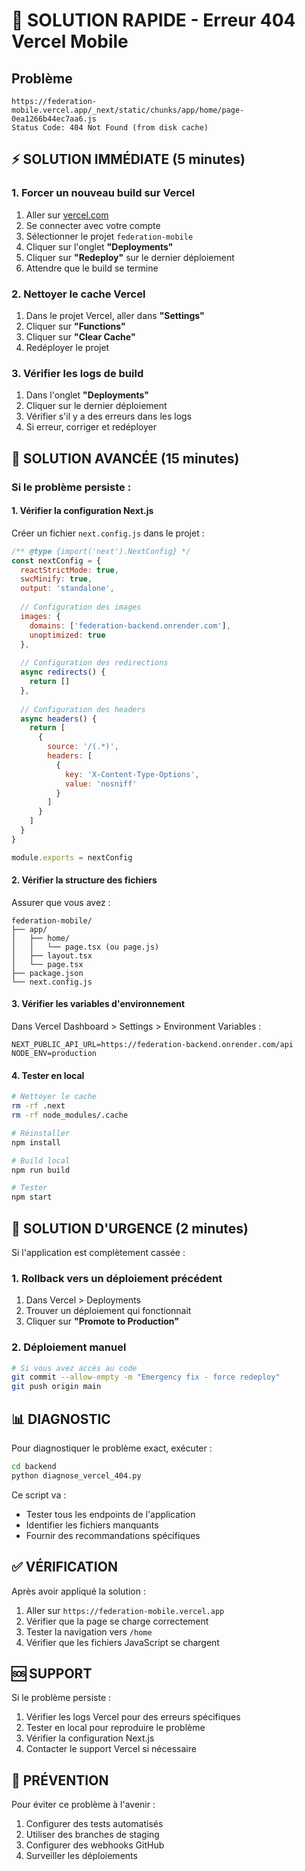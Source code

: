 # 🚨 SOLUTION RAPIDE - Erreur 404 Vercel Mobile

## Problème
```
https://federation-mobile.vercel.app/_next/static/chunks/app/home/page-0ea1266b44ec7aa6.js
Status Code: 404 Not Found (from disk cache)
```

## ⚡ SOLUTION IMMÉDIATE (5 minutes)

### 1. Forcer un nouveau build sur Vercel
1. Aller sur [vercel.com](https://vercel.com)
2. Se connecter avec votre compte
3. Sélectionner le projet `federation-mobile`
4. Cliquer sur l'onglet **"Deployments"**
5. Cliquer sur **"Redeploy"** sur le dernier déploiement
6. Attendre que le build se termine

### 2. Nettoyer le cache Vercel
1. Dans le projet Vercel, aller dans **"Settings"**
2. Cliquer sur **"Functions"**
3. Cliquer sur **"Clear Cache"**
4. Redéployer le projet

### 3. Vérifier les logs de build
1. Dans l'onglet **"Deployments"**
2. Cliquer sur le dernier déploiement
3. Vérifier s'il y a des erreurs dans les logs
4. Si erreur, corriger et redéployer

## 🔧 SOLUTION AVANCÉE (15 minutes)

### Si le problème persiste :

#### 1. Vérifier la configuration Next.js
Créer un fichier `next.config.js` dans le projet :

```javascript
/** @type {import('next').NextConfig} */
const nextConfig = {
  reactStrictMode: true,
  swcMinify: true,
  output: 'standalone',
  
  // Configuration des images
  images: {
    domains: ['federation-backend.onrender.com'],
    unoptimized: true
  },
  
  // Configuration des redirections
  async redirects() {
    return []
  },
  
  // Configuration des headers
  async headers() {
    return [
      {
        source: '/(.*)',
        headers: [
          {
            key: 'X-Content-Type-Options',
            value: 'nosniff'
          }
        ]
      }
    ]
  }
}

module.exports = nextConfig
```

#### 2. Vérifier la structure des fichiers
Assurer que vous avez :
```
federation-mobile/
├── app/
│   ├── home/
│   │   └── page.tsx (ou page.js)
│   ├── layout.tsx
│   └── page.tsx
├── package.json
└── next.config.js
```

#### 3. Vérifier les variables d'environnement
Dans Vercel Dashboard > Settings > Environment Variables :
```
NEXT_PUBLIC_API_URL=https://federation-backend.onrender.com/api
NODE_ENV=production
```

#### 4. Tester en local
```bash
# Nettoyer le cache
rm -rf .next
rm -rf node_modules/.cache

# Réinstaller
npm install

# Build local
npm run build

# Tester
npm start
```

## 🚨 SOLUTION D'URGENCE (2 minutes)

Si l'application est complètement cassée :

### 1. Rollback vers un déploiement précédent
1. Dans Vercel > Deployments
2. Trouver un déploiement qui fonctionnait
3. Cliquer sur **"Promote to Production"**

### 2. Déploiement manuel
```bash
# Si vous avez accès au code
git commit --allow-empty -m "Emergency fix - force redeploy"
git push origin main
```

## 📊 DIAGNOSTIC

Pour diagnostiquer le problème exact, exécuter :

```bash
cd backend
python diagnose_vercel_404.py
```

Ce script va :
- Tester tous les endpoints de l'application
- Identifier les fichiers manquants
- Fournir des recommandations spécifiques

## ✅ VÉRIFICATION

Après avoir appliqué la solution :

1. Aller sur `https://federation-mobile.vercel.app`
2. Vérifier que la page se charge correctement
3. Tester la navigation vers `/home`
4. Vérifier que les fichiers JavaScript se chargent

## 🆘 SUPPORT

Si le problème persiste :

1. Vérifier les logs Vercel pour des erreurs spécifiques
2. Tester en local pour reproduire le problème
3. Vérifier la configuration Next.js
4. Contacter le support Vercel si nécessaire

## 📝 PRÉVENTION

Pour éviter ce problème à l'avenir :

1. Configurer des tests automatisés
2. Utiliser des branches de staging
3. Configurer des webhooks GitHub
4. Surveiller les déploiements



